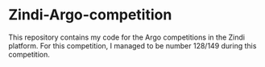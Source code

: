 # Zindi-Argo-competition
This repository contains my code for the Argo competitions in the Zindi platform. For this competition, I managed to be number 128/149 during this competition.
